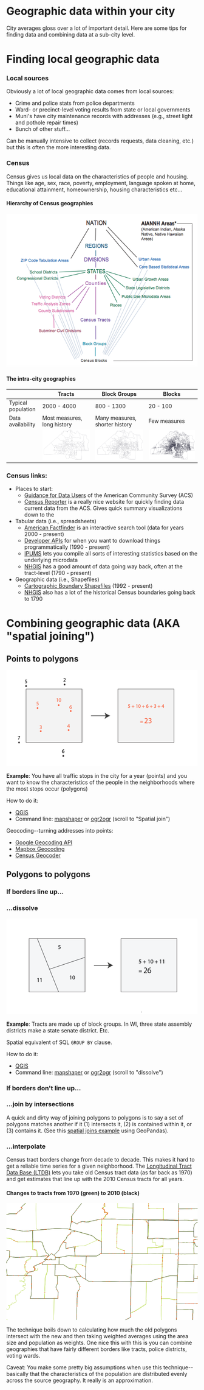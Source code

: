 # Geographic data within your city

City averages gloss over a lot of important detail. Here are some tips for finding data and combining data at a sub-city level.

# Finding local geographic data

### Local sources
Obviously a lot of local geographic data comes from local sources:
- Crime and police stats from police departments
- Ward- or precinct-level voting results from state or local governments
- Muni's have city maintenance records with addresses (e.g., street light and pothole repair times)
- Bunch of other stuff...

Can be manually intensive to collect (records requests, data cleaning, etc.) but this is often the more interesting data.

### Census
Census gives us local data on the characteristics of people and housing. Things like age, sex, race, poverty, employment, language spoken at home, educational attainment, homeownership, housing characteristics etc...

#### Hierarchy of Census geographies
![Hierarchy of Census geographies](media/census-hierarchy.png)

#### The intra-city geographies

|    | Tracts | Block Groups | Blocks |
| ---| ------ | ------------ | ------ |
| Typical population | 2000 - 4000 | 800 - 1300 | 20 - 100 |
| Data availability | Most measures, long history | Many measures, shorter history | Few measures |
| | ![Census tracts](media/tracts.png) | ![Census block groups](media/block-groups.png) | ![Census blocks](media/blocks.png) |

### Census links:
- Places to start:
    - [Guidance for Data Users](https://www.census.gov/programs-surveys/acs/guidance.html) of the American Community Survey (ACS)
    - [Census Reporter](https://censusreporter.org/) is a really nice website for quickly finding data current data from the ACS. Gives quick summary visualizations down to the 
- Tabular data (i.e., spreadsheets)
    - [American Factfinder](https://factfinder.census.gov/faces/nav/jsf/pages/index.xhtml) is an interactive search tool (data for years 2000 - present)
    - [Developer APIs](https://www.census.gov/developers/) for when you want to download things programmatically (1990 - present)
    - [IPUMS](https://usa.ipums.org/usa/) lets you compile all sorts of interesting statistics based on the underlying microdata
    - [NHGIS](https://www.nhgis.org/) has a good amount of data going way back, often at the tract-level (1790 - present)
- Geographic data (i.e., Shapefiles)
    - [Cartographic Boundary Shapefiles](https://www.census.gov/geo/maps-data/data/tiger-cart-boundary.html) (1992 - present)
    - [NHGIS](https://www.nhgis.org/) also has a lot of the historical Census boundaries going back to 1790

# Combining geographic data (AKA "spatial joining")

## Points to polygons

![Points in polygon](media/point-in-polygon.png)

**Example**: 
You have all traffic stops in the city for a year (points) and you want to know the characteristics of the people in the neighborhoods where the most stops occur (polygons)

How to do it:
- [QGIS](http://www.qgistutorials.com/en/docs/performing_spatial_joins.html)
- Command line: [mapshaper](https://github.com/mbloch/mapshaper/wiki/Command-Reference#-join) or [ogr2ogr](https://github.com/dwtkns/gdal-cheat-sheet) (scroll to "Spatial join")

Geocoding--turning addresses into points: 
- [Google Geocoding API](https://developers.google.com/maps/documentation/geocoding/intro)
- [Mapbox Geocoding](https://www.mapbox.com/geocoding/)
- [Census Geocoder](https://geocoding.geo.census.gov/)

## Polygons to polygons

### If borders line up...

### ...dissolve
![Dissolving geography](media/dissolve.png)

**Example**: Tracts are made up of block groups. In WI, three state assembly districts make a state senate district. Etc.

Spatial equivalent of SQL `GROUP BY` clause.

How to do it:
- [QGIS](https://plugins.qgis.org/plugins/DissolveWithStats/)
- Command line: [mapshaper](https://github.com/mbloch/mapshaper/wiki/Command-Reference#-dissolve) or [ogr2ogr](https://github.com/dwtkns/gdal-cheat-sheet) (scroll to "dissolve")

### If borders don't line up...

### ...join by intersections

A quick and dirty way of joining polygons to polygons is to say a set of polygons matches another if it (1) intersects it, (2) is contained within it, or (3) contains it. (See this [spatial joins example](http://geopandas.org/mergingdata.html#spatial-joins) using GeoPandas).

### ...interpolate 

Census tract borders change from decade to decade. This makes it hard to get a reliable time series for a given neighborhood. The [Longitudinal Tract Data Base (LTDB)](https://s4.ad.brown.edu/projects/diversity/Researcher/Bridging.htm) lets you take old Census tract data (as far back as 1970) and get estimates that line up with the 2010 Census tracts for all years.

#### Changes to tracts from 1970 (green) to 2010 (black)
![Tract changes](media/tract-changes.png)

The technique boils down to calculating how much the old polygons intersect with the new and then taking weighted averages using the area size and population as weights. One nice this with this is you can combine geographies that have fairly different borders like tracts, police districts, voting wards.

Caveat: You make some pretty big assumptions when use this technique--basically that the characteristics of the population are distributed evenly across the source geography. It really is an approximation.
